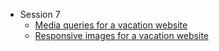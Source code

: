 
- Session 7
  - [Media queries for a vacation website](Session-7/Media_Queries/index.html)
  - [Responsive images for a vacation website](Session-7/Responsive_Images/index.html)